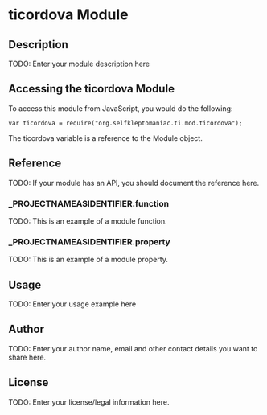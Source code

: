# ticordova Module

## Description

TODO: Enter your module description here

## Accessing the ticordova Module

To access this module from JavaScript, you would do the following:

	var ticordova = require("org.selfkleptomaniac.ti.mod.ticordova");

The ticordova variable is a reference to the Module object.	

## Reference

TODO: If your module has an API, you should document
the reference here.

### ___PROJECTNAMEASIDENTIFIER__.function

TODO: This is an example of a module function.

### ___PROJECTNAMEASIDENTIFIER__.property

TODO: This is an example of a module property.

## Usage

TODO: Enter your usage example here

## Author

TODO: Enter your author name, email and other contact
details you want to share here. 

## License

TODO: Enter your license/legal information here.

